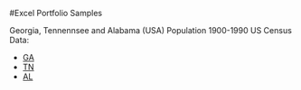 #Excel Portfolio Samples

Georgia, Tennennsee and Alabama (USA) Population 1900-1990
US Census Data: 
- [GA](http://www.census.gov/population/cencounts/ga190090.txt)
- [TN](http://www.census.gov/population/cencounts/tn190090.txt)
- [AL](http://www.census.gov/population/cencounts/al190090.txt)